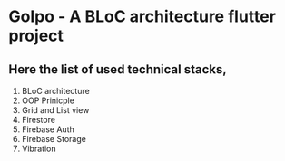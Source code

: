 # Golpo - A BLoC architecture flutter project

## Here the list of used technical stacks,

1. BLoC architecture
2. OOP Prinicple
3. Grid and List view 
4. Firestore
5. Firebase Auth
6. Firebase Storage
7. Vibration
